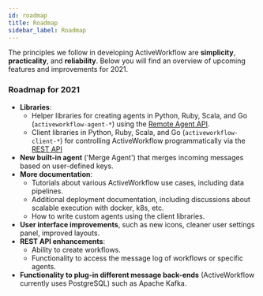 ```yaml
---
id: roadmap
title: Roadmap
sidebar_label: Roadmap
---
```


The principles we follow in developing ActiveWorkflow are
**simplicity**, **practicality**, and **reliability**. Below you will find an
overview of upcoming features and improvements for 2021.

### Roadmap for 2021

* **Libraries**:
  * Helper libraries for creating agents in Python, Ruby, Scala, and Go (`activeworkflow-agent-*`) using the [Remote Agent API](remote-agent-api).
  * Client libraries in Python, Ruby, Scala, and Go (`activeworkflow-client-*`) for controlling ActiveWorkflow programmatically via the [REST API](rest-api)
* **New built-in agent** ('Merge Agent') that merges incoming messages based on user-defined keys.
* **More documentation**:
  * Tutorials about various ActiveWorkflow use cases, including data pipelines.
  * Additional deployment documentation, including discussions about scalable execution with docker, k8s, etc.
  * How to write custom agents using the client libraries.
* **User interface improvements**, such as new icons, cleaner user settings panel, improved layouts.
* **REST API enhancements**:
  * Ability to create workflows.
  * Functionality to access the message log of workflows or specific agents.
* **Functionality to plug-in different message back-ends** (ActiveWorkflow currently uses PostgreSQL) such as Apache Kafka.

